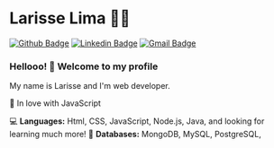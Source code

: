 # Larisse Lima :woman_technologist:

[![Github Badge](https://img.shields.io/badge/-Github-000?style=flat-square&logo=Github&logoColor=white&link=https://github.com/LarisseLima)](https://github.com/LarisseLima)
[![Linkedin Badge](https://img.shields.io/badge/-LinkedIn-blue?style=flat-square&logo=Linkedin&logoColor=white&link=https://www.linkedin.com/in/larisselima/)](https://www.linkedin.com/in/larisselima/)
[![Gmail Badge](https://img.shields.io/badge/-Gmail-c14438?style=flat-square&logo=Gmail&logoColor=white&link=mailto:larisse.lima2@gmail.com)](mailto:larisse.lima2@gmail.com)


### Hellooo! 👋 Welcome to my profile

My name is Larisse and I'm  web developer.

 💙 In love with JavaScript

 💻 **Languages:** Html, CSS, JavaScript, Node.js, Java,  and looking for learning much more!
 💾 **Databases:** MongoDB, MySQL, PostgreSQL, 
